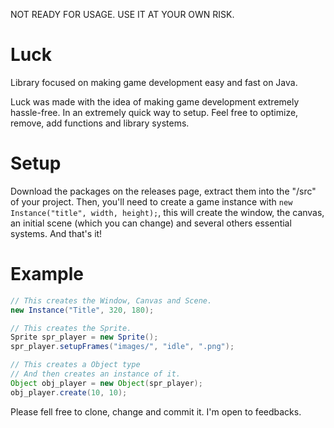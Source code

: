 NOT READY FOR USAGE. USE IT AT YOUR OWN RISK.

# Luck

Library focused on making game development easy and fast on Java.

Luck was made with the idea of making game development extremely hassle-free. In an extremely quick way to setup.
Feel free to optimize, remove, add functions and library systems.

# Setup

Download the packages on the releases page, extract them into the "/src" of your project. Then, you'll need to create 
a game instance with ```new Instance("title", width, height);```, this will create the window, the
canvas, an initial scene (which you can change) and several others essential systems. And that's it!

# Example

```java
// This creates the Window, Canvas and Scene.
new Instance("Title", 320, 180);

// This creates the Sprite.
Sprite spr_player = new Sprite();
spr_player.setupFrames("images/", "idle", ".png");

// This creates a Object type
// And then creates an instance of it.
Object obj_player = new Object(spr_player);
obj_player.create(10, 10);
```

Please fell free to clone, change and commit it. I'm open to feedbacks.
